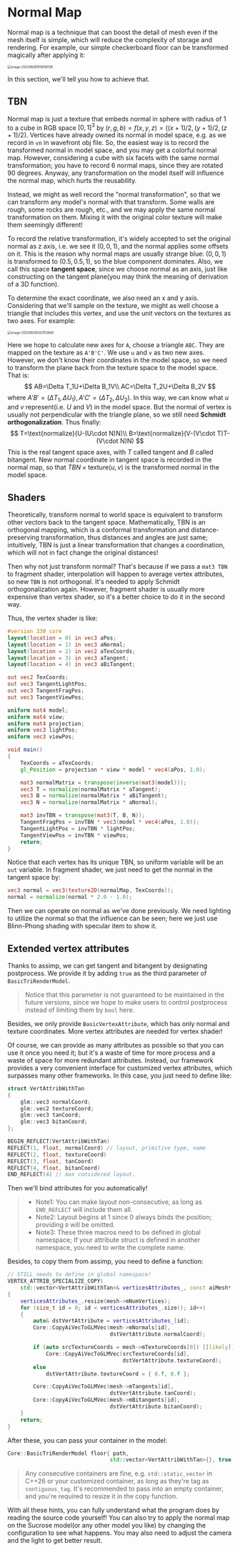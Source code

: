 # Normal Map

Normal map is a technique that can boost the detail of mesh even if the mesh itself is simple, which will reduce the complexity of storage and rendering. For example, our simple checkerboard floor can be transformed magically after applying it:

<img src="../Results/NormalMap.png" alt="image-20230826155639138" style="zoom:50%;" />

In this section, we'll tell you how to achieve that.

## TBN

Normal map is just a texture that embeds normal in sphere with radius of 1 to a cube in RGB space $[0,1]^3$ by $(r,g,b)=f(x,y,z)=((x+1)/2,(y+1)/2,(z+1)/2)$. Vertices have already owned its normal in model space, e.g. as we record in `vn` in wavefront obj file. So, the easiest way is to record the transformed normal in model space, and you may get a colorful normal map. However, considering a cube with six facets with the same normal transformation; you have to record 6 normal maps, since they are rotated 90 degrees. Anyway, any transformation on the model itself will influence the normal map, which hurts the reusability.

Instead, we might as well record the "normal transformation", so that we can transform any model's normal with that transform. Some walls are rough, some rocks are rough, etc., and we may apply the same normal transformation on them. Mixing it with the original color texture will make them seemingly different!

To record the relative transformation, it's widely accepted to set the original normal as z axis, i.e. we see it $(0,0,1)$, and the normal applies some offsets on it. This is the reason why normal maps are usually strange blue: $(0,0,1)$ is transformed to $(0.5,0.5,1)$, so the blue component dominates. Also, we call this space **tangent space**, since we choose normal as an axis, just like constructing on the tangent plane(you may think the meaning of derivation of a 3D function).

To determine the exact coordinate, we also need an x and y axis. Considering that we'll sample on the texture, we might as well choose a triangle that includes this vertex, and use the unit vectors on the textures as two axes. For example:

<img src="TBN illustration.png" alt="image-20230826202153840" style="zoom:50%;" />

Here we hope to calculate new axes for `A`, choose a triangle  `ABC`. They are mapped on the texture as `A'B'C'`. We use `u` and `v` as two new axes. However, we don't know their coordinates in the model space, so we need to transform the plane back from the texture space to the model space. That is:
$$
AB=\Delta T_1U+\Delta B_1V\\
AC=\Delta T_2U+\Delta B_2V
$$
where $A'B'=(\Delta T_1,\Delta U_1),A'C'=(\Delta T_2, \Delta U_2)$. In this way, we can know what $u$ and $v$ represent(i.e. $U$ and $V$) in the model space. But the normal of vertex is usually not perpendicular with the triangle plane, so we still need **Schmidt orthogonalization**. Thus finally:
$$
T=\text{normalize}(U-(U\cdot N)N)\\
B=\text{normalize}(V-(V\cdot T)T-(V\cdot N)N)
$$
This is the real tangent space axes, with $T$ called tangent and $B$ called bitangent. New normal coordinate in tangent space is recorded in the normal map, so that $TBN \times \text{texture}(u,v)$ is the transformed normal in the model space.

## Shaders

Theoretically, transform normal to world space is equivalent to transform other vectors back to the tangent space. Mathematically, TBN is an orthogonal mapping, which is a conformal transformation and distance-preserving transformation, thus distances and angles are just same; intuitively, TBN is just a linear transformation that changes a coordination, which will not in fact change the original distances!

Then why not just transform normal? That's because if we pass a `mat3 TBN` to fragment shader, interpolation will happen to average vertex attributes, so new `TBN` is not orthogonal. It's needed to apply Schmidt orthogonalization again. However, fragment shader is usually more expensive than vertex shader, so it's a better choice to do it in the second way.

Thus, the vertex shader is like:

```glsl
#version 330 core
layout(location = 0) in vec3 aPos;
layout(location = 1) in vec3 aNormal;
layout(location = 2) in vec2 aTexCoords;
layout(location = 3) in vec3 aTangent;
layout(location = 4) in vec3 aBiTangent;

out vec2 TexCoords;
out vec3 TangentLightPos;
out vec3 TangentFragPos;
out vec3 TangentViewPos;

uniform mat4 model;
uniform mat4 view;
uniform mat4 projection;
uniform vec3 lightPos;
uniform vec3 viewPos;

void main()
{
    TexCoords = aTexCoords;
    gl_Position = projection * view * model * vec4(aPos, 1.0);

    mat3 normalMatrix = transpose(inverse(mat3(model)));
    vec3 T = normalize(normalMatrix * aTangent);
    vec3 B = normalize(normalMatrix * aBiTangent);
    vec3 N = normalize(normalMatrix * aNormal);    

    mat3 invTBN = transpose(mat3(T, B, N));
    TangentFragPos = invTBN * vec3(model * vec4(aPos, 1.0));
    TangentLightPos = invTBN * lightPos;
    TangentViewPos = invTBN * viewPos;
    return;
}
```

Notice that each vertex has its unique TBN, so uniform variable will be an `out` variable. In fragment shader, we just need to get the normal in the tangent space by:

```glsl
vec3 normal = vec3(texture2D(normalMap, TexCoords));
normal = normalize(normal * 2.0 - 1.0);
```

Then we can operate on normal as we've done previously. We need lighting to utilize the normal so that the influence can be seen; here we just use Blinn-Phong shading with specular item to show it.

## Extended vertex attributes

Thanks to assimp, we can get tangent and bitangent by designating postprocess. We provide it by adding `true` as the third parameter of `BasicTriRenderModel`.

> Notice that this parameter is not guaranteed to be maintained in the future versions, since we hope to make users to control postprocess instead of limiting them by `bool` here.

Besides, we only provide `BasicVertexAttribute`, which has only normal and texture coordinates. More vertex attributes are needed for vertex shader!

Of course, we can provide as many attributes as possible so that you can use it once you need it; but it's a waste of time for more process and a waste of space for more redundant attributes. Instead, our framework provides a very convenient interface for customized vertex attributes, which surpasses many other frameworks. In this case, you just need to define like:

```c++
struct VertAttribWithTan
{
	glm::vec3 normalCoord;
	glm::vec2 textureCoord;
	glm::vec3 tanCoord;
	glm::vec3 bitanCoord;
};

BEGIN_REFLECT(VertAttribWithTan)
REFLECT(1, float, normalCoord) // layout, primitive type, name
REFLECT(2, float, textureCoord)
REFLECT(3, float, tanCoord)
REFLECT(4, float, bitanCoord)
END_REFLECT(4) // max considered layout.
```

Then we'll bind attributes for you automatically!

> + Note1: You can make layout non-consecutive, as long as `END_REFLECT` will include them all.
> + Note2: Layout begins at 1 since 0 always binds the position; providing `0` will be omitted.
> + Note3: These three macros need to be defined in global namespace; If your attribute struct is defined in another namespace, you need to write the complete name.

Besides, to copy them from assimp, you need to define a function:

```c++
// STILL needs to define in global namespace!
VERTEX_ATTRIB_SPECIALIZE_COPY(
    std::vector<VertAttribWithTan>& verticesAttributes_, const aiMesh* mesh)
{
	verticesAttributes_.resize(mesh->mNumVertices);
	for (size_t id = 0; id < verticesAttributes_.size(); id++)
	{
		auto& dstVertAttribute = verticesAttributes_[id];
		Core::CopyAiVecToGLMVec(mesh->mNormals[id],
                                dstVertAttribute.normalCoord);

		if (auto srcTextureCoords = mesh->mTextureCoords[0]) [[likely]]
			Core::CopyAiVecToGLMVec(srcTextureCoords[id],
                                    dstVertAttribute.textureCoord);
		else
			dstVertAttribute.textureCoord = { 0.f, 0.f };

		Core::CopyAiVecToGLMVec(mesh->mTangents[id],
                                dstVertAttribute.tanCoord);
		Core::CopyAiVecToGLMVec(mesh->mBitangents[id],
                                dstVertAttribute.bitanCoord);
	}
	return;
}
```

After these, you can pass your container in the model:

```c++
Core::BasicTriRenderModel floor{ path,
                                std::vector<VertAttribWithTan>{}, true };
```

> Any consecutive containers are fine, e.g. `std::static_vector` in C++26 or your customized container, as long as they're tag as `contiguous_tag`. It's recommended to pass into an empty container, and you're required to resize it in the copy function.

With all these hints, you can fully understand what the program does by reading the source code yourself! You can also try to apply the normal map on the Sucrose model(or any other model you like) by changing the configuration to see what happens. You may also need to adjust the camera and the light to get better result.